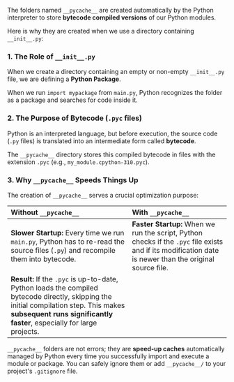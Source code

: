 
The folders named `__pycache__` are created automatically by the Python interpreter to store **bytecode compiled versions** of our Python modules.

Here is why they are created when we use a directory containing `__init__.py`:

### 1. The Role of `__init__.py`

When we create a directory containing an empty or non-empty `__init__.py` file, we are defining a **Python Package**. 

When we run `import mypackage` from `main.py`, Python recognizes the folder as a package and searches for code inside it.

### 2. The Purpose of Bytecode (`.pyc` files)

Python is an interpreted language, but before execution, the source code (`.py` files) is translated into an intermediate form called **bytecode**.

The `__pycache__` directory stores this compiled bytecode in files with the extension `.pyc` (e.g., `my_module.cpython-310.pyc`).

### 3. Why `__pycache__` Speeds Things Up

The creation of `__pycache__` serves a crucial optimization purpose:

| Without `__pycache__` | With `__pycache__` |
| :--- | :--- |
| **Slower Startup:** Every time we run `main.py`, Python has to re-read the source files (`.py`) and recompile them into bytecode. | **Faster Startup:** When we run the script, Python checks if the `.pyc` file exists and if its modification date is newer than the original source file. |
| **Result:** If the `.pyc` is up-to-date, Python loads the compiled bytecode directly, skipping the initial compilation step. This makes **subsequent runs significantly faster**, especially for large projects. |

`__pycache__` folders are not errors; they are **speed-up caches** automatically managed by Python every time you successfully import and execute a module or package. You can safely ignore them or add `__pycache__/` to your project's `.gitignore` file.
